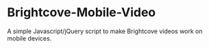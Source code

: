 # Brightcove-Mobile-Video
A simple Javascript/jQuery script to make Brightcove videos work on mobile devices.
